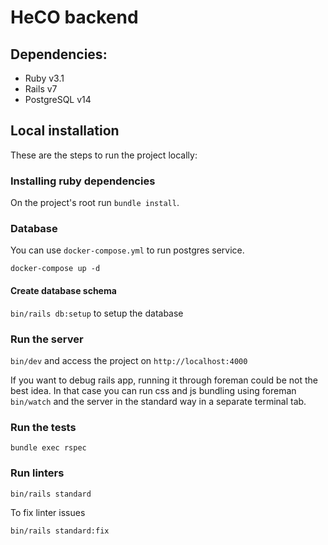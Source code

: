 # HeCO backend

## Dependencies:

- Ruby v3.1
- Rails v7
- PostgreSQL v14

## Local installation

These are the steps to run the project locally:

### Installing ruby dependencies

On the project's root run `bundle install`.

### Database

You can use `docker-compose.yml` to run postgres service.

`docker-compose up -d`

#### Create database schema

`bin/rails db:setup` to setup the database

### Run the server

`bin/dev` and access the project on `http://localhost:4000`

If you want to debug rails app, running it through foreman could be not the best idea. In that case you can run css and js bundling
using foreman `bin/watch` and the server in the standard way in a separate terminal tab.

### Run the tests

`bundle exec rspec`

### Run linters

`bin/rails standard`

To fix linter issues

`bin/rails standard:fix`
